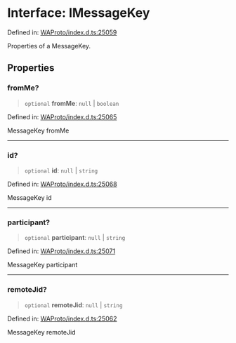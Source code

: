 # Interface: IMessageKey

Defined in: [WAProto/index.d.ts:25059](https://github.com/Fokusdotid/Baileys/blob/982cc5b3c62bfc7b56d2f8f8427b6c1a2dda856f/WAProto/index.d.ts#L25059)

Properties of a MessageKey.

## Properties

### fromMe?

> `optional` **fromMe**: `null` \| `boolean`

Defined in: [WAProto/index.d.ts:25065](https://github.com/Fokusdotid/Baileys/blob/982cc5b3c62bfc7b56d2f8f8427b6c1a2dda856f/WAProto/index.d.ts#L25065)

MessageKey fromMe

***

### id?

> `optional` **id**: `null` \| `string`

Defined in: [WAProto/index.d.ts:25068](https://github.com/Fokusdotid/Baileys/blob/982cc5b3c62bfc7b56d2f8f8427b6c1a2dda856f/WAProto/index.d.ts#L25068)

MessageKey id

***

### participant?

> `optional` **participant**: `null` \| `string`

Defined in: [WAProto/index.d.ts:25071](https://github.com/Fokusdotid/Baileys/blob/982cc5b3c62bfc7b56d2f8f8427b6c1a2dda856f/WAProto/index.d.ts#L25071)

MessageKey participant

***

### remoteJid?

> `optional` **remoteJid**: `null` \| `string`

Defined in: [WAProto/index.d.ts:25062](https://github.com/Fokusdotid/Baileys/blob/982cc5b3c62bfc7b56d2f8f8427b6c1a2dda856f/WAProto/index.d.ts#L25062)

MessageKey remoteJid
